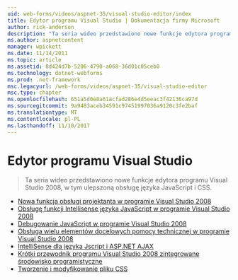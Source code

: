 ```yaml
---
uid: web-forms/videos/aspnet-35/visual-studio-editor/index
title: Edytor programu Visual Studio | Dokumentacja firmy Microsoft
author: rick-anderson
description: "Ta seria wideo przedstawiono nowe funkcje edytora programu Visual Studio 2008, w tym ulepszoną obsługę języka JavaScript i CSS."
ms.author: aspnetcontent
manager: wpickett
ms.date: 11/14/2011
ms.topic: article
ms.assetid: 8d424d7b-5206-4790-a068-36d01c05ceb0
ms.technology: dotnet-webforms
ms.prod: .net-framework
msc.legacyurl: /web-forms/videos/aspnet-35/visual-studio-editor
msc.type: chapter
ms.openlocfilehash: 651a5d0e8a61acfad286e4d5eeac3f42136ca97d
ms.sourcegitcommit: 9a9483aceb34591c97451997036a9120c3fe2baf
ms.translationtype: MT
ms.contentlocale: pl-PL
ms.lasthandoff: 11/10/2017
---
```

<a name="visual-studio-editor"></a>Edytor programu Visual Studio
====================
> Ta seria wideo przedstawiono nowe funkcje edytora programu Visual Studio 2008, w tym ulepszoną obsługę języka JavaScript i CSS.


- [Nowa funkcja obsługi projektanta w programie Visual Studio 2008](new-designer-support-in-visual-studio-2008.md)
- [Obsługę funkcji Intellisense języka JavaScript w programie Visual Studio 2008](javascript-intellisense-support-in-visual-studio-2008.md)
- [Debugowanie JavaScript w programie Visual Studio 2008](javascript-debugging-in-visual-studio-2008.md)
- [Obsługa wielu elementów docelowych pomocy technicznej w programie Visual Studio 2008](multi-targeting-support-in-visual-studio-2008.md)
- [IntelliSense dla języka Jscript i ASP.NET AJAX](intellisense-for-jscript-and-aspnet-ajax.md)
- [Krótki przewodnik programu Visual Studio 2008 zintegrowane środowisko programistyczne](quick-tour-of-the-visual-studio-2008-integrated-development-environment.md)
- [Tworzenie i modyfikowanie pliku CSS](creating-and-modifying-a-css-file.md)
